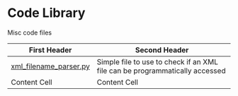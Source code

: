 # Code Library

Misc code files

| First Header  | Second Header |
| ------------- | ------------- |
| [xml_filename_parser.py](https://github.com/Donator-ai/Development-Lab/blob/main/IATI-Plus/Code-Library/xml_filename_parser.py)  | Simple file to use to check if an XML file can be programmatically accessed  |
| Content Cell  | Content Cell  |
